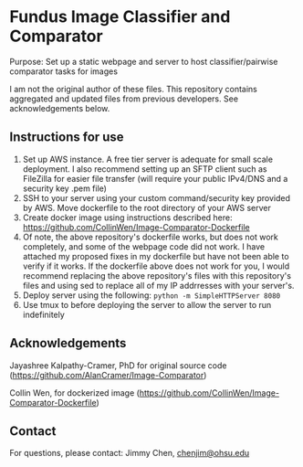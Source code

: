 # Fundus Image Classifier and Comparator

Purpose: Set up a static webpage and server to host classifier/pairwise comparator tasks for images 

I am not the original author of these files. This repository contains aggregated and updated files from previous developers. See acknowledgements below.

## Instructions for use
1. Set up AWS instance. A free tier server is adequate for small scale deployment. I also recommend setting up an SFTP client such as FileZilla for easier file transfer (will require your public IPv4/DNS and a security key .pem file)
2. SSH to your server using your custom command/security key provided by AWS. Move dockerfile to the root directory of your AWS server 
3. Create docker image using instructions described here: https://github.com/CollinWen/Image-Comparator-Dockerfile
4. Of note, the above repository's dockerfile works, but does not work completely, and some of the webpage code did not work. I have attached my proposed fixes in my dockerfile but have not been able to verify if it works. If the dockerfile above does not work for you, I would recommend replacing the above repository's files with this repository's files and using sed to replace all of my IP addrresses with your server's.
5. Deploy server using the following:
```python -m SimpleHTTPServer 8080```
6. Use tmux to before deploying the server to allow the server to run indefinitely

## Acknowledgements
Jayashree Kalpathy-Cramer, PhD for original source code (https://github.com/AlanCramer/Image-Comparator)

Collin Wen, for dockerized image (https://github.com/CollinWen/Image-Comparator-Dockerfile)

## Contact
For questions, please contact:
Jimmy Chen, chenjim@ohsu.edu
